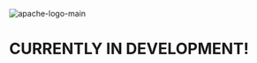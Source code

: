 ![apache-logo-main](https://github.com/deepakm925/Apache-Spark-and-Airflow-with-Python/blob/main/resources/Pyspark-logo.jpg)

# CURRENTLY IN DEVELOPMENT! 
